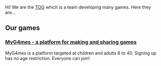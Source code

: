 Hi! We are the [TOG](https://github.com/Team-of-games) which is a team developing many games. Here they are...


## Our games



### [MyG4mes - a platform for making and sharing games](https://github.com/Team-of-games/MyG4mes)
MyG4mes is a platform targeted at children and adults 8 to 40. Signing up has no age restriction. Everyone can join!
